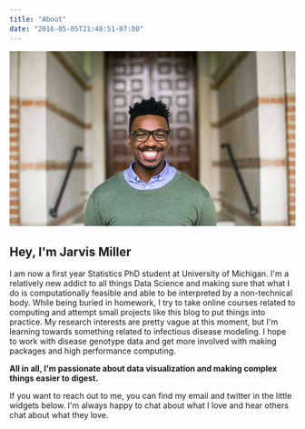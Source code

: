 ```yaml
---
title: "About"
date: "2016-05-05T21:48:51-07:00"
---
```


![it me](../portrait.png)

## Hey, I'm Jarvis Miller


I am now a first year Statistics PhD student at University of Michigan. I'm a relatively new addict to all things Data Science and making sure that what I do is computationally feasible and able to be interpreted by a non-technical body.
While being buried in homework, I try to take online courses related to computing and attempt small projects like this blog to put things into practice.
My research interests are pretty vague at this moment, but I'm learning towards something related to infectious disease modeling. I hope to work with disease genotype data and get more involved with making packages and high performance computing.

**All in all, I'm passionate about data visualization and making complex things easier to digest.**

If you want to reach out to me, you can find my email and twitter in the little widgets below. I'm always happy to chat about what I love and hear others chat about what they love.
